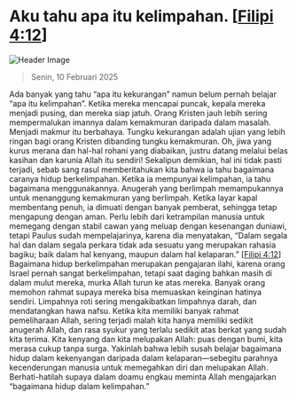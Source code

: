 
# Aku tahu apa itu kelimpahan. [[Filipi 4:12](http://alkitab.sabda.org/?Filipi%204:12)]

![Header Image](https://alkitab.app/slice/sunrise.jpg)

> Senin, 10 Februari 2025

Ada banyak yang tahu “apa itu kekurangan” namun belum pernah belajar “apa itu kelimpahan”. Ketika mereka mencapai puncak, kepala mereka menjadi pusing, dan mereka siap jatuh. Orang Kristen jauh lebih sering mempermalukan imannya dalam kemakmuran daripada dalam masalah. Menjadi makmur itu berbahaya. Tungku kekurangan adalah ujian yang lebih ringan bagi orang Kristen dibanding tungku kemakmuran. Oh, jiwa yang kurus merana dan hal-hal rohani yang diabaikan, justru datang melalui belas kasihan dan karunia Allah itu sendiri! Sekalipun demikian, hal ini tidak pasti terjadi, sebab sang rasul memberitahukan kita bahwa ia tahu bagaimana caranya hidup berkelimpahan. Ketika ia mempunyai kelimpahan, ia tahu bagaimana menggunakannya. Anugerah yang berlimpah memampukannya untuk menanggung kemakmuran yang berlimpah. Ketika layar kapal membentang penuh, ia dimuati dengan banyak pemberat, sehingga tetap mengapung dengan aman. Perlu lebih dari ketrampilan manusia untuk memegang dengan stabil cawan yang meluap dengan kesenangan duniawi, tetapi Paulus sudah mempelajarinya, karena dia menyatakan, “Dalam segala hal dan dalam segala perkara tidak ada sesuatu yang merupakan rahasia bagiku; baik dalam hal kenyang, maupun dalam hal kelaparan.” [[Filipi 4:12](http://alkitab.sabda.org/?Filipi%204:12)] Bagaimana hidup berkelimpahan merupakan pengajaran ilahi, karena orang Israel pernah sangat berkelimpahan, tetapi saat daging bahkan masih di dalam mulut mereka, murka Allah turun ke atas mereka. Banyak orang memohon rahmat supaya mereka bisa memuaskan keinginan hatinya sendiri. Limpahnya roti sering mengakibatkan limpahnya darah, dan mendatangkan hawa nafsu. Ketika kita memiliki banyak rahmat pemeliharaan Allah, sering terjadi malah kita hanya memiliki sedikit anugerah Allah, dan rasa syukur yang terlalu sedikit atas berkat yang sudah kita terima. Kita kenyang dan kita melupakan Allah: puas dengan bumi, kita merasa cukup tanpa surga. Yakinlah bahwa lebih susah belajar bagaimana hidup dalam kekenyangan daripada dalam kelaparan—sebegitu parahnya kecenderungan manusia untuk memegahkan diri dan melupakan Allah. Berhati-hatilah supaya dalam doamu engkau meminta Allah mengajarkan “bagaimana hidup dalam kelimpahan.”
    